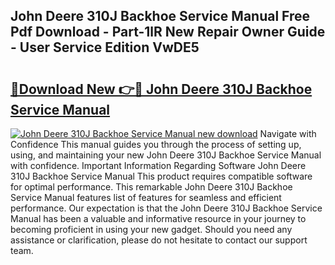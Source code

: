 ## John Deere 310J Backhoe Service Manual Free Pdf Download - Part-1lR New Repair Owner Guide - User Service Edition VwDE5

# <h2><a href="http://bc93763.oget.top/?id=John+Deere+310J+Backhoe+Service+Manual">🔗Download New 👉🔴 John Deere 310J Backhoe Service Manual</a></h2>

[![John Deere 310J Backhoe Service Manual new download](https://i.imgur.com/5g1atiW.png)](http://bc93763.oget.top/?id=John+Deere+310J+Backhoe+Service+Manual)
Navigate with Confidence This manual guides you through the process of setting up, using, and maintaining your new John Deere 310J Backhoe Service Manual with confidence. Important Information Regarding Software John Deere 310J Backhoe Service Manual This product requires compatible software for optimal performance. This remarkable John Deere 310J Backhoe Service Manual features list of features for seamless and efficient performance. Our expectation is that the John Deere 310J Backhoe Service Manual has been a valuable and informative resource in your journey to becoming proficient in using your new gadget. Should you need any assistance or clarification, please do not hesitate to contact our support team.
